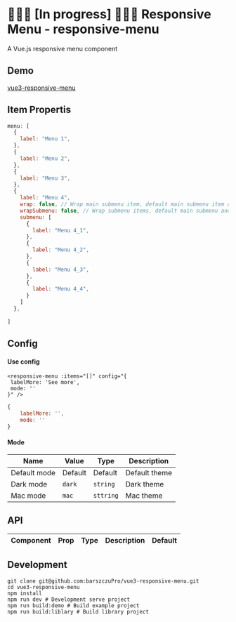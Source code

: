 # 👷🏻‍♂️ [In progress] 👷🏻‍♂️  Responsive Menu - responsive-menu 

A Vue.js responsive menu component

## Demo

[vue3-responsive-menu](https://barszczupro.github.io/vue3-responsive-menu/)

## Item Propertis

```js
menu: [
  {
    label: "Menu 1",
  },
  {
    label: "Menu 2",
  }, 
  {
    label: "Menu 3",
  },
  {
    label: "Menu 4",
    wrap: false, // Wrap main submenu item, default main submenu item and submenu items is not wrap
    wrapSubmenu: false, // Wrap submenu items, default main submenu and submenu items is not wrap
    submenu: [
      {
        label: "Menu 4_1",
      },
      {
        label: "Menu 4_2",
      },
      {
        label: "Menu 4_3",
      },
      {
        label: "Menu 4_4",
      }
    ]
  },
  
]
```


## Config

#### Use config

```vue
<responsive-menu :items="[]" config="{
 labelMore: 'See more',
 mode: ''
}" />
```

```js
{
    labelMore: '',
    mode: ''
}
```
#### Mode

| Name        | Value   | Type                | Description   |
|-------------|---------|---------------------|---------------|
| Default mode | Default | Default             | Default theme |
| Dark mode   | `dark`  | `string`            | Dark theme    |
| Mac mode    | `mac`    | `sttring` | Mac theme   |

## API

<table>
    <thead>
        <tr>
            <th>Component</th>
            <th>Prop</th>
            <th>Type</th>
            <th>Description</th>
            <th>Default</th>
        </tr>
    </thead>
    <tbody>
    </tbody>
</table>

## Development

```shell
git clone git@github.com:barszczuPro/vue3-responsive-menu.git
cd vue3-responsive-menu
npm install
npm run dev # Development serve project
npm run build:demo # Build example project
npm run build:liblary # Build library project
```
